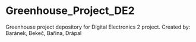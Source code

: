 # Greenhouse_Project_DE2
Greenhouse project depository for Digital Electronics 2 project. Created by: Baránek, Bekeč, Bařina, Drápal

